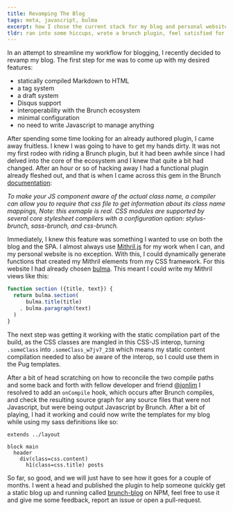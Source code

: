 ```yaml
---
title: Revamping The Blog
tags: meta, javascript, bulma
excerpt: how I chose the current stack for my blog and personal website.
tldr: ran into some hiccups, wrote a brunch plugin, feel satisfied for the moment.
---
```


In an attempt to streamline my workflow for blogging, I recently decided to revamp my blog.  The first step for me was to come up with my desired features:

  * statically compiled Markdown to HTML
  * a tag system
  * a draft system
  * Disqus support
  * interoperability with the Brunch ecosystem
  * minimal configuration
  * no need to write Javascript to manage anything

After spending some time looking for an already authored plugin, I came away fruitless. I knew I was going to have to get my hands dirty.  It was not my first rodeo with riding a Brunch plugin, but it had been awhile since I had delved into the core of the ecosystem and I knew that quite a bit had changed.  After an hour or so of hacking away I had a functional plugin already fleshed out, and that is when I came across this gem in the Brunch [documentation](http://brunch.io/docs/using-plugins):

*To make your JS component aware of the actual class name, a compiler can allow you to require that css file to get information about its class name mappings, Note: this exmaple is real. CSS modules are supported by several core stylesheet compilers with a configuration option: stylus-brunch, sass-brunch, and css-brunch.*

Immediately, I knew this feature was something I wanted to use on both the blog and the SPA.  I almost always use [Mithril.js](https://mithril.js.org) for my work when I can, and my personal website is no exception.  With this, I could dynamically generate functions that created my Mithril elements from my CSS framework.  For this website I had already chosen [bulma](https://bulma.io).  This meant I could write my Mithril views like this:


```javascript
function section ({title, text}) {
  return bulma.section(
      bulma.title(title)
    , bulma.paragraph(text)
  )
}
```

The next step was getting it working with the static compilation part of the build, as the CSS classes are mangled in this CSS-JS interop, turning `.someClass` into `.someClass_w7jv7_238` which means my static content compilation needed to also be aware of the interop, so I could use them in the Pug templates.

After a bit of head scratching on how to reconcile the two compile paths and some back and forth with fellow developer and friend [@jonlim](https://twitter.com/@jonlim) I resolved to add an `onCompile` hook, which occurs after Brunch compiles, and check the resulting source graph for any source files that were not Javascript, but were being output Javascript by Brunch.  After a bit of playing, I had it working and could now write the templates for my blog while using my sass definitions like so:

```jade
extends ../layout

block main
  header
    div(class=css.content)
      h1(class=css.title) posts
```

So far, so good, and we will just have to see how it goes for a couple of months.  I went a head and published the plugin to help someone quickly get a static blog up and running called [brunch-blog](https://github.com/ondreian/brunch-blog) on NPM, feel free to use it and give me some feedback, report an issue or open a pull-request.